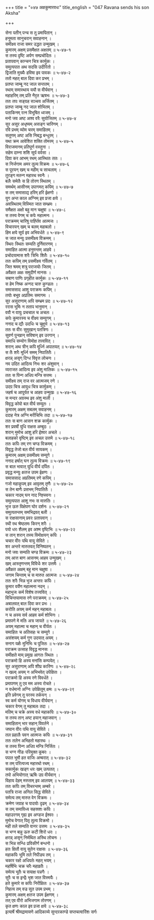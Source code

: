 +++
title = "०४७ अक्षकुमारवधः"
title_english = "047 Ravana sends his son Aksha"

+++
<div class="audioEmbed"  caption="श्रीराम-हरिसीताराममूर्ति-घनपाठिभ्यां वचनम्" src="https://archive.org/download/Ramayana-recitation-Sriram-harisItArAmamUrti-Ghanapaati-v2/Kanda_5/Kanda_5_SK-047-Ravana_sends_his_son_Aksha.mp3"></div>

सेना पतीन् पन्च स तु प्रमापितान् ।  
हनूमता सानुचरान् सवाहनान् ।  
समीक्ष्य राजा समर उद्धत उन्मुखम् ।  
कुमारम् अक्षम् प्रसमैक्षत अक्षतम् ॥ ५-४७-१  
स तस्य दृष्टि अर्पण सम्प्रचोदितः ।  
प्रतापवान् कान्चन चित्र कार्मुकः ।  
समुत्पपात अथ सदसि उदीरितो ।  
द्विजाति मुख्यैः हविषा इव पावकः ॥ ५-४७-२  
ततो महत् बाल दिवा कर प्रभम् ।  
प्रतप्त जाम्बू नद जाल सन्ततम् ।  
रथाम् समास्थाय ययौ स वीर्यवान् ।  
महाहरिम् तम् प्रति नैरृत ऋषभः ॥ ५-४७-३  
ततः तपः सङ्ग्रह सञ्चय अर्जितम् ।  
प्रतप्त जाम्बू नद जाल शोभितम् ।  
पताकिनम् रत्न विभूषित ध्वजम् ।  
मनो जव अष्ट अश्व वरैः सुयोजितम् ॥ ५-४७-४  
सुर असुर अधृष्यम् असङ्ग चारिणम् ।  
रवि प्रभम् व्योम चरम् समाहितम् ।  
सतूणम् अष्ट असि निबद्ध बन्धुरम् ।  
यथा क्रम आवेशित शक्ति तोमरम् ॥ ५-४७-५  
विराजमानम् प्रतिपूर्ण वस्तुना ।  
सहेम दाम्ना शशि सूर्य वर्वसा ।  
दिवा कर आभम् रथम् आस्थितः ततः ।  
स निर्जगाम अमर तुल्य विक्रमः ॥ ५-४७-६  
स पूरयन् खम् च महीम् च साचलाम् ।  
तुरङ्ग मतन्ग महारथ स्वनैः ।  
बलैः समेतैः स हि तोरण स्थितम् ।  
समर्थम् आसीनम् उपागमत् कपिम् ॥ ५-४७-७  
स तम् समासाद्य हरिम् हरि ईक्षणो ।  
युग अन्त काल अग्निम् इव प्रजा क्षये ।  
अवस्थितम् विस्मित जात सम्भ्रमः ।  
समैक्षत अक्षो बहु मान चक्षुषा ॥ ५-४७-८  
स तस्य वेगम् च कपेः महात्मनः ।  
पराक्रमम् चारिषु पार्ह्तिव आत्मजः ।  
विचारयन् खम् च बलम् महाबलो ।  
हिम क्षये सूर्य इव अभिवर्धते ॥ ५-४७-९  
स जात मन्युः प्रसमीक्ष्य विक्रमम् ।  
स्थिरः स्थितः सम्यति दुर्निवारणम् ।  
समाहित आत्मा हनुमन्तम् आहवे ।  
प्रचोदयामास शरैः त्रिभिः शितैः ॥ ५-४७-१०  
ततः कपिम् तम् प्रसमीक्ष्य गर्वितम् ।  
जित श्रमम् शत्रु पराजयोः जितम् ।  
अवैक्षत अक्षः समुदीर्ण मानसः ।  
सबाण पाणिः प्रगृहीत कार्मुकः ॥ ५-४७-११  
स हेम निष्क अन्गद चारु कुण्डलः ।  
समाससाद आशु पराक्रमः कपिम् ।  
तयोः बभूव अप्रतिमः समागमः ।  
सुर असुराणाम् अपि सम्भ्रम प्रदः ॥ ५-४७-१२  
ररास भूमिः न तताप भानुमान् ।  
ववौ न वायुः प्रचचाल च अचलः ।  
कपेः कुमारस्य च वीक्ष्य सम्युगम् ।  
ननाद च द्यौः उदधिः च चुक्षुभे ॥ ५-४७-१३  
ततः स वीरः सुमुखान् पतत्रिणः ।  
सुवर्ण पुन्खान् सविषान् इव उरगान् ।  
समाधि सम्योग विमोक्ष तत्त्ववित् ।  
शरान् अथ त्रीन् कपि मूर्ध्नि अपातयत् ॥ ५-४७-१४  
स तैः शरैः मूर्ध्नि समम् निपातितैः ।  
क्षरन्न् असृग् दिग्ध विवृत्त लोचनः ।  
नव उदित आदित्य निभः शर अंशुमान् ।  
व्यराजत आदित्य इव अंशु मालिकः ॥ ५-४७-१५  
ततः स पिन्ग अधिप मन्त्रि सत्तमः ।  
समीक्ष्य तम् राज वर आत्मजम् रणे ।  
उदग्र चित्र आयुध चित्र कार्मुकम् ।  
जहर्ष च आपूर्यत च आहव उन्मुखः ॥ ५-४७-१६  
स मन्दर अग्रस्थ इव अंशु माली ।  
विवृद्ध कोपो बल वीर्य सम्युतः ।  
कुमारम् अक्षम् सबलम् सवाहनम् ।  
ददाह नेत्र अग्नि मरीचिभिः तदा ॥ ५-४७-१७  
ततः स बाण आसन शक्र कार्मुकः ।  
शर प्रवर्षो युधि राक्षस अम्बुदः ।  
शरान् मुमोच आशु हरि ईश्वर अचले ।  
बलाहको वृष्टिम् इव अचल उत्तमे ॥ ५-४७-१८  
ततः कपिः तम् रण चण्ड विक्रमम् ।  
विवृद्ध तेजो बल वीर्य सायकम् ।  
कुमारम् अक्षम् प्रसमीक्ष्य सम्युगे ।  
ननाद हर्षात् घन तुल्य विक्रमः ॥ ५-४७-१९  
स बाल भावात् युधि वीर्य दर्पितः ।  
प्रवृद्ध मन्युः क्षतज उपम ईक्षणः ।  
समाससाद अप्रतिमम् रणे कपिम् ।  
गजो महाकूपम् इव आवृतम् तृणैः ॥ ५-४७-२०  
स तेन बाणैः प्रसभम् निपातितैः ।  
चकार नादम् घन नाद निह्स्वनः ।  
समुत्पपात आशु नभः स मारुतिः ।  
भुज ऊरु विक्षेपण घोर दर्शनः ॥ ५-४७-२१  
समुत्पतन्तम् समभिद्रवत् बली ।  
स राक्षसानाम् प्रवरः प्रतापवान् ।  
रथी रथ श्रेष्ठतमः किरन् शरैः ।  
पयो धरः शैलम् इव अश्म वृष्टिभिः ॥ ५-४७-२२  
स तान् शरान् तस्य विमोक्षयन् कपिः ।  
चचार वीरः पथि वायु सेविते ।  
शर अन्तरे मारुतवत् विनिष्पतन् ।  
मनो जवः सम्यति चण्ड विक्रमः ॥ ५-४७-२३  
तम् आत्त बाण आसनम् आहव उन्मुखम् ।  
खम् आस्तृणन्तम् विविधैः शर उत्तमैः ।  
अवैक्षत अक्षम् बहु मान चक्षुषा ।  
जगाम चिन्ताम् च स मारुत आत्मजः ॥ ५-४७-२४  
ततः शरैः भिन्न भुज अन्तरः कपिः ।  
कुमार वर्येण महात्मना नदन् ।  
महाभुजः कर्म विशेष तत्त्ववित् ।  
विचिन्तयामास रणे पराक्रमम् ॥ ५-४७-२५  
अबालवत् बाल दिवा कर प्रभः ।  
करोति अयम् कर्म महन् महाबलः ।  
न च अस्य सर्व आहव कर्म शोभिनः ।  
प्रमापणे मे मतिः अत्र जायते ॥ ५-४७-२६  
अयम् महात्मा च महान् च वीर्यतः ।  
समाहितः च अतिसहः च सम्युगे ।  
असंशयम् कर्म गुण उदयात् अयम् ।  
सनाग यक्षैः मुनिभिः च पूजितः ॥ ५-४७-२७  
पराक्रम उत्साह विवृद्ध मानसः ।  
समीक्षते माम् प्रमुख आगतः स्थितः ।  
पराक्रमो हि अस्य मनांसि कम्पयेत् ।  
सुर असुराणाम् अपि शीघ्र कारिणः ॥ ५-४७-२८  
न खल्व् अयम् न अभिभवेत् उपेक्षितः ।  
पराक्रमो हि अस्य रणे विवर्धते ।  
प्रमापणम् तु एव मम अस्य रोचते ।  
न वर्धमानो अग्निः उपेक्षितुम् क्षमः ॥ ५-४७-२९  
इति प्रवेगम् तु परस्य तर्कयन् ।  
स्व कर्म योगम् च विधाय वीर्यवान् ।  
चकार वेगम् तु महाबलः तदा ।  
मतिम् च चक्रे अस्य वधे महाकपिः ॥ ५-४७-३०  
स तस्य तान् अष्ट हयान् महाजवान् ।  
समाहितान् भार सहान् विवर्तने ।  
जघान वीरः पथि वायु सेविते ।  
तल प्रहालैः पवन आत्मजः कपिः ॥ ५-४७-३१  
ततः तलेन अभिहतो महारथः ।  
स तस्य पिन्ग अधिप मन्त्रि निर्जितः ।  
स भग्न नीडः परिमुक्त कूबरः ।  
पपात भूमौ हत वाजिः अम्बरात् ॥ ५-४७-३२  
स तम् परित्यज्य महारथो रथम् ।  
सकार्मुकः खड्ग धरः खम् उत्पतत् ।  
तपो अभियोगात् ऋषिः उग्र वीर्यवान् ।  
विहाय देहम् मरुताम् इव आलयम् ॥ ५-४७-३३  
ततः कपिः तम् विचरन्तम् अम्बरे ।  
पतत्रि राजा अनिल सिद्ध सेविते ।  
समेत्य तम् मारुत वेग विक्रमः ।  
क्रमेण जग्राह च पादयोः दृढम् ॥ ५-४७-३४  
स तम् समाविध्य सहस्रशः कपिः ।  
महाउरगम् गृह्य इव अण्डज ईश्वरः ।  
मुमोच वेगात् पितृ तुल्य विक्रमो ।  
मही तले सम्यति वानर उत्तमः ॥ ५-४७-३५  
स भग्न बाहु ऊरु कटी शिरो धरः ।  
क्षरन्न् असृन् निर्मथित अस्थि लोचनः ।  
स भिन्न सन्धिः प्रविकीर्ण बन्धनो ।  
हतः क्षितौ वायु सुतेन राक्षसः ॥ ५-४७-३६  
महाकपिः भूमि तले निपीड्य तम् ।  
चकार रक्षो अधिपतेः महत् भयम् ।  
महर्षिभिः चक्र चरैः महाव्रतैः ।  
समेत्य भूतैः च सयाक्ष पन्नगैः ।  
सुरैः च स इन्द्रैः भृश जात विस्मयैः ।  
हते कुमारे स कपिः निरीक्षितः ॥ ५-४७-३७  
निहत्य तम् वज्र सुत उपम प्रभम् ।  
कुमारम् अक्षम् क्षतज उपम ईक्षणम् ।  
तत् एव वीरो अभिजगाम तोरणम् ।  
कृत क्षणः काल इव प्रजा क्षये ॥ ५-४७-३८  
इत्यार्षे श्रीमद्रामायणे आदिकाव्ये सुन्दरकाण्डे सप्तचत्वारिंशः सर्गः